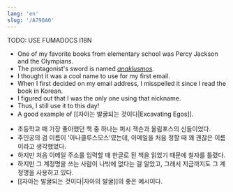 ```yaml
---
lang: 'en'
slug: '/A798A0'
---
```



TODO: USE FUMADOCS I18N

<div lang='en-US'>

- One of my favorite books from elementary school was Percy Jackson and the Olympians.
- The protagonist's sword is named [_anaklusmos_](https://en.wikipedia.org/wiki/Percy_Jackson#Weapons).
- I thought it was a cool name to use for my first email.
- When I first decided on my email address, I misspelled it since I read the book in Korean.
- I figured out that I was the only one using that nickname.
- Thus, I still use it to this day!
- A good example of [[자아는 발굴되는 것이다|Excavating Egos]].

</div>


<div lang='ko-KR'>

- 초등학교 때 가장 좋아했던 책 중 하나는 퍼시 잭슨과 올림포스의 신들이었다.
- 주인공의 검 이름이 '아나클루스모스'였는데, 이메일을 처음 정할 때 꽤 괜찮은 이름이라고 생각했었다.
- 하지만 처음 이메일 주소를 입력할 때 한글로 된 책을 읽었기 때문에 철자를 틀렸다.
- 하지만 그 계정명을 쓰는 사람이 나밖에 없다는 걸 알았고, 그래서 지금까지도 그 계정명을 사용하고 있다.
- [[자아는 발굴되는 것이다|자아의 발굴]]의 좋은 예시이다.

</div>

